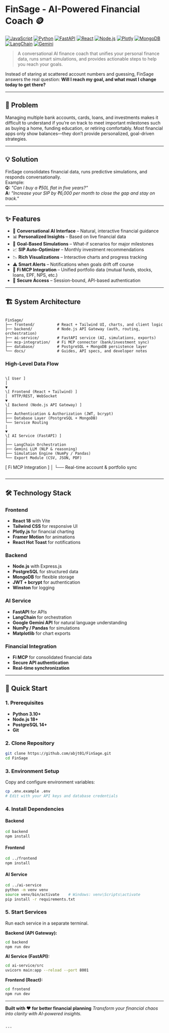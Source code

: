 # FinSage - AI-Powered Financial Coach 🪙

[![JavaScript](https://img.shields.io/badge/JavaScript-ES6+-yellow.svg)](https://developer.mozilla.org/en-US/docs/Web/JavaScript)
[![Python](https://img.shields.io/badge/Python-3.10+-blue.svg)](https://python.org)
[![FastAPI](https://img.shields.io/badge/FastAPI-Latest-green.svg)](https://fastapi.tiangolo.com)
[![React](https://img.shields.io/badge/React-18+-blue.svg)](https://reactjs.org)
[![Node.js](https://img.shields.io/badge/Node.js-18+-green.svg)](https://nodejs.org)
[![Plotly](https://img.shields.io/badge/Plotly.js-Graphing-blueviolet.svg)](https://plotly.com/javascript/)
[![MongoDB](https://img.shields.io/badge/MongoDB-Latest-green.svg)](https://www.mongodb.com)
[![LangChain](https://img.shields.io/badge/LangChain-Framework-orange.svg)](https://www.langchain.com)
[![Gemini](https://img.shields.io/badge/Google-GeminiAI-red.svg)](https://deepmind.google/technologies/gemini/)

> A conversational AI finance coach that unifies your personal finance data, runs smart simulations, and provides actionable steps to help you reach your goals.

Instead of staring at scattered account numbers and guessing, FinSage answers the real question: **Will I reach my goal, and what must I change today to get there?**

---

## 🎯 Problem

Managing multiple bank accounts, cards, loans, and investments makes it difficult to understand if you’re on track to meet important milestones such as buying a home, funding education, or retiring comfortably. Most financial apps only show balances—they don’t provide personalized, goal-driven strategies.

---

## 💡 Solution

FinSage consolidates financial data, runs predictive simulations, and responds conversationally.  
Example:  
**Q:** *"Can I buy a ₹50L flat in five years?"*  
**A:** *"Increase your SIP by ₹6,000 per month to close the gap and stay on track."*

---

## ✨ Features

- 🤖 **Conversational AI Interface** – Natural, interactive financial guidance  
- 📊 **Personalized Insights** – Based on live financial data  
- 🎯 **Goal-Based Simulations** – What-if scenarios for major milestones  
- 📈 **SIP Auto-Optimizer** – Monthly investment recommendations  
- 📉 **Rich Visualizations** – Interactive charts and progress tracking  
- ⚠️ **Smart Alerts** – Notifications when goals drift off course  
- 🔌 **Fi MCP Integration** – Unified portfolio data (mutual funds, stocks, loans, EPF, NPS, etc.)  
- 🔐 **Secure Access** – Session-bound, API-based authentication  

---

## 🏗️ System Architecture

```

FinSage/
├── frontend/          # React + Tailwind UI, charts, and client logic
├── backend/           # Node.js API Gateway (auth, routing, orchestration)
├── ai-service/        # FastAPI service (AI, simulations, exports)
├── mcp-integration/   # Fi MCP connector (bank/investment sync)
├── database/          # PostgreSQL + MongoDB persistence layer
└── docs/              # Guides, API specs, and developer notes

```

### High-Level Data Flow
```

\[ User ]
│
▼
\[ Frontend (React + Tailwind) ]
│  HTTP/REST, WebSocket
▼
\[ Backend (Node.js API Gateway) ]
│
├── Authentication & Authorization (JWT, bcrypt)
├── Database Layer (PostgreSQL + MongoDB)
└── Service Routing
│
▼
\[ AI Service (FastAPI) ]
│
├── LangChain Orchestration
├── Gemini LLM (NLP & reasoning)
├── Simulation Engine (NumPy / Pandas)
└── Export Module (CSV, JSON, PDF)

```
 [ Fi MCP Integration ]
       │
       └── Real-time account & portfolio sync
```

````

---

## 🛠️ Technology Stack

### Frontend
- **React 18** with Vite  
- **Tailwind CSS** for responsive UI  
- **Plotly.js** for financial charting  
- **Framer Motion** for animations  
- **React Hot Toast** for notifications  

### Backend
- **Node.js** with Express.js  
- **PostgreSQL** for structured data  
- **MongoDB** for flexible storage  
- **JWT + bcrypt** for authentication  
- **Winston** for logging  

### AI Service
- **FastAPI** for APIs  
- **LangChain** for orchestration  
- **Google Gemini API** for natural language understanding  
- **NumPy / Pandas** for simulations  
- **Matplotlib** for chart exports  

### Financial Integration
- **Fi MCP** for consolidated financial data  
- **Secure API authentication**  
- **Real-time synchronization**  

---

## 🚀 Quick Start

### 1. Prerequisites
- **Python 3.10+**
- **Node.js 18+**
- **PostgreSQL 14+**
- **Git**

### 2. Clone Repository
```bash
git clone https://github.com/abjt01/FinSage.git
cd FinSage
````

### 3. Environment Setup

Copy and configure environment variables:

```bash
cp .env.example .env
# Edit with your API keys and database credentials
```

### 4. Install Dependencies

#### Backend

```bash
cd backend
npm install
```

#### Frontend

```bash
cd ../frontend
npm install
```

#### AI Service

```bash
cd ../ai-service
python -m venv venv
source venv/bin/activate    # Windows: venv\Scripts\activate
pip install -r requirements.txt
```

### 5. Start Services

Run each service in a separate terminal.

**Backend (API Gateway):**

```bash
cd backend
npm run dev
```

**AI Service (FastAPI):**

```bash
cd ai-service/src
uvicorn main:app --reload --port 8001
```

**Frontend (React):**

```bash
cd frontend
npm run dev
```

---

**Built with ❤️ for better financial planning**
*Transform your financial chaos into clarity with AI-powered insights.*

```

---
